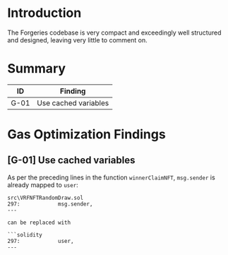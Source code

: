 # Introduction

The Forgeries codebase is very compact and exceedingly well structured and designed, leaving very little to comment on.

# Summary

| ID   | Finding                                                               |
| ---- | --------------------------------------------------------------------- |
| G-01 | Use cached variables                             |

# Gas Optimization Findings

## \[G-01\] Use cached variables

As per the preceding lines in the function `winnerClaimNFT`, `msg.sender` is already mapped to `user`:

```solidity
src\VRFNFTRandomDraw.sol
297:            msg.sender,
---

can be replaced with

```solidity
297:            user,
---